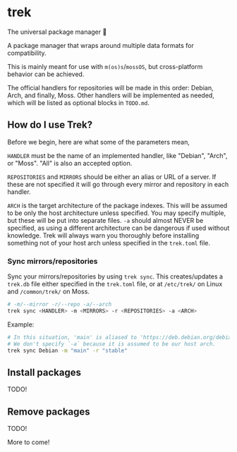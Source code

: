 # trek

The universal package manager 🌳

A package manager that wraps around multiple data formats for compatibility.

This is mainly meant for use with `m(os)s`/`mossOS`, but cross-platform behavior can be achieved.

The official handlers for repositories will be made in this order: Debian, Arch, and finally, Moss. Other handlers will be implemented as needed, which will be listed as optional blocks in `TODO.md`.

## How do I use Trek?

Before we begin, here are what some of the parameters mean,

`HANDLER` must be the name of an implemented handler, like "Debian", "Arch", or "Moss". "All" is also an accepted option.

`REPOSITORIES` and `MIRRORS` should be either an alias or URL of a server. If these are not specified it will go through every mirror and repository in each handler.

`ARCH` is the target architecture of the package indexes. This will be assumed to be only the host architecture unless specified. You may specify multiple, but these will be put into separate files. `-a` should almost NEVER be specified, as using a different architecture can be dangerous if used without knowledge. Trek will always warn you thoroughly before installing something not of your host arch unless specified in the `trek.toml` file.

### Sync mirrors/repositories

Sync your mirrors/repositories by using `trek sync`. This creates/updates a `trek.db` file either specified in the `trek.toml` file, or at `/etc/trek/` on Linux and `/common/trek/` on Moss.

```sh
# -m/--mirror -r/--repo -a/--arch
trek sync <HANDLER> -m <MIRRORS> -r <REPOSITORIES> -a <ARCH>
```

Example:

```sh
# In this situation, 'main' is aliased to 'https://deb.debian.org/debian/dists/stable/' inside of the configuration file.
# We don't specify `-a` because it is assumed to be our host arch.
trek sync Debian -m "main" -r "stable"
```

## Install packages

TODO!

## Remove packages

TODO!

More to come!
